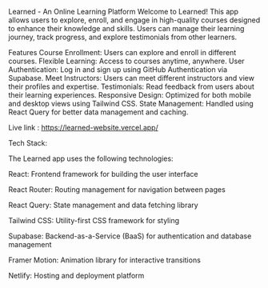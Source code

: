 Learned - An Online Learning Platform
Welcome to Learned! This app allows users to explore, enroll, and engage in high-quality courses designed to enhance their knowledge and skills. Users can manage their learning journey, track progress, and explore testimonials from other learners.

Features
Course Enrollment: Users can explore and enroll in different courses.
Flexible Learning: Access to courses anytime, anywhere.
User Authentication: Log in and sign up using GitHub Authentication via Supabase.
Meet Instructors: Users can meet different instructors and view their profiles and expertise.
Testimonials: Read feedback from users about their learning experiences.
Responsive Design: Optimized for both mobile and desktop views using Tailwind CSS.
State Management: Handled using React Query for better data management and caching.

Live link : https://learned-website.vercel.app/

Tech Stack:

The Learned app uses the following technologies:

React: Frontend framework for building the user interface

React Router: Routing management for navigation between pages

React Query: State management and data fetching library

Tailwind CSS: Utility-first CSS framework for styling

Supabase: Backend-as-a-Service (BaaS) for authentication and database management

Framer Motion: Animation library for interactive transitions

Netlify: Hosting and deployment platform

